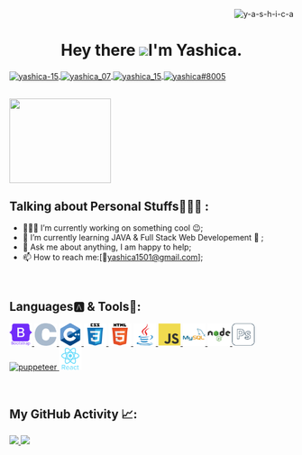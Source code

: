 <p align="right"> <img src="https://komarev.com/ghpvc/?username=y-a-s-h-i-c-a&label=Profile%20views&color=0e75b6&style=flat" alt="y-a-s-h-i-c-a"</p>

<h1 align="center">Hey there <img src="https://media.giphy.com/media/hvRJCLFzcasrR4ia7z/giphy.gif" width="25px">I'm Yashica.</h1>

<p align="left">
<a href="https://linkedin.com/in/yashica-15" target="blank"><img align="center" src="https://raw.githubusercontent.com/peterthehan/peterthehan/master/assets/linkedin.svg" alt="yashica-15" height="30" width="40" />
</a>
<a href="https://twitter.com/yashica_07" target="blank"><img align="center" src="https://raw.githubusercontent.com/peterthehan/peterthehan/master/assets/twitter.svg" alt="yashica_07" height="30" width="40" />
</a>
<a href="https://instagram.com/yashica_15" target="blank"><img align="center" src="https://cdn2.iconfinder.com/data/icons/social-icons-33/128/Instagram-128.png" alt="yashica_15" height="30" width="40" />
</a>
<a href="https://discord.gg/yashica#8005" target="blank"><img align="center" src="https://raw.githubusercontent.com/peterthehan/peterthehan/master/assets/discord.svg" alt="yashica#8005" height="30" width="40" />
</a>
</p>



<br />


<img align="center" src="https://raw.githubusercontent.com/coderjojo/coderjojo/master/img/github.gif" height="150" width= "180">





<br/>


<h2 align="left">Talking about Personal Stuffs👩🏻‍💼 :</h2>

- 👨🏽‍💻 I’m currently working on something cool :wink:;
- 🌱 I’m currently learning JAVA & Full Stack Web Developement 🚀 ; 
- 💬 Ask me about anything, I am happy to help;
- 📫 How to reach me:[📧yashica1501@gmail.com];


<br/>


<h2 align="left">Languages🅰️ & Tools🔧:</h2>
<p align="left"> 
<a href="https://getbootstrap.com" target="_blank"> <img src="https://raw.githubusercontent.com/devicons/devicon/master/icons/bootstrap/bootstrap-plain-wordmark.svg" alt="bootstrap" width="40" height="40"/> </a>
 <a href="https://www.cprogramming.com/" target="_blank"> <img src="https://raw.githubusercontent.com/devicons/devicon/master/icons/c/c-original.svg" alt="c" width="40" height="40"/> </a> 
 <a href="https://www.w3schools.com/cpp/" target="_blank"> <img src="https://raw.githubusercontent.com/devicons/devicon/master/icons/cplusplus/cplusplus-original.svg" alt="cplusplus" width="40" height="40"/> </a> <a href="https://www.w3schools.com/css/" target="_blank"> <img src="https://raw.githubusercontent.com/devicons/devicon/master/icons/css3/css3-original-wordmark.svg" alt="css3" width="40" height="40"/> </a>
<a href="https://www.w3.org/html/" target="_blank"> <img src="https://raw.githubusercontent.com/devicons/devicon/master/icons/html5/html5-original-wordmark.svg" alt="html5" width="40" height="40"/> </a>
<a href="https://www.java.com" target="_blank"> <img src="https://raw.githubusercontent.com/devicons/devicon/master/icons/java/java-original.svg" alt="java" width="40" height="40"/> </a> 
<a href="https://developer.mozilla.org/en-US/docs/Web/JavaScript" target="_blank"> <img src="https://raw.githubusercontent.com/devicons/devicon/master/icons/javascript/javascript-original.svg" alt="javascript" width="40" height="40"/> </a> 
<a href="https://www.mysql.com/" target="_blank"> <img src="https://raw.githubusercontent.com/devicons/devicon/master/icons/mysql/mysql-original-wordmark.svg" alt="mysql" width="40" height="40"/> </a> 
<a href="https://nodejs.org" target="_blank"> <img src="https://raw.githubusercontent.com/devicons/devicon/master/icons/nodejs/nodejs-original-wordmark.svg" alt="nodejs" width="40" height="40"/> </a> 
<a href="https://www.photoshop.com/en" target="_blank"> <img src="https://raw.githubusercontent.com/devicons/devicon/master/icons/photoshop/photoshop-line.svg" alt="photoshop" width="40" height="40"/> </a> 
<a href="https://github.com/puppeteer/puppeteer" target="_blank"> <img src="https://www.vectorlogo.zone/logos/pptrdev/pptrdev-official.svg" alt="puppeteer" width="40" height="40"/> </a> 
<a href="https://reactjs.org/" target="_blank"> <img src="https://raw.githubusercontent.com/devicons/devicon/master/icons/react/react-original-wordmark.svg" alt="react" width="40" height="40"/> </a> 
</p>


<br/>


<h2 align="left">My GitHub Activity 📈:</h2>

<a  href="https://github.com/y-a-s-h-i-c-a">


<img height="200em"  src="https://github-readme-stats.vercel.app/api?username=y-a-s-h-i-c-a&show_icons=true&theme=gotham" />


<img  height="200em"  src="https://github-readme-stats.vercel.app/api/top-langs?username=y-a-s-h-i-c-a&show_icons=true&theme=gotham" />

</a>
